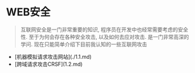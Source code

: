 # WEB安全

> 互联网安全是一门非常重要的知识, 程序员在开发中也经常需要考虑的安全性. 至于为何会存在各种安全攻击, 以及如何去应对攻击. 是一门非常高深的学问. 现在只能简单介绍下目前我认知的一些互联网攻击

* \[机器模拟请求攻击网站\]\(./1.1.md\)
* \[跨域请求攻击CRSF\]\(1.2.md\)



